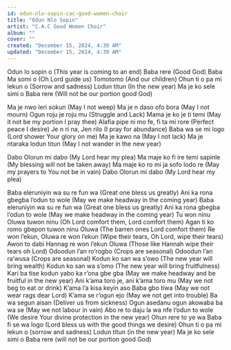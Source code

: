 ```yaml
---
id: odun-nlo-sopin-cac-good-women-choir
title: "Odun Nlo Sopin"
artist: "C.A.C Good Women Choir"
album: ""
cover: ""
created: "December 15, 2024, 4:39 AM"
updated: "December 15, 2024, 4:39 AM"
---
```


Odun lo sopin o (This year is coming to an end)
Baba rere (Good God)
Baba Ma somi o (Oh Lord guide us)
Tomotomo (And our children)
Ohun ti o pa mi lekun o (Sorrow and sadness)
Lodun titun (In the new year)
Ma je ko sele simi o Baba rere (Will not be our portion good God)

Ma je nwo leri sokun (May I not weep)
Ma je n daso ofo bora (May I not mourn)
Ogun roju je roju mu (Struggle and Lack)
Mama je ko je ti temi (May it not be my portion I pray thee)
Alafia pipe ni mo fe, fi ta mi rore (Perfect peace I desire)
Je n ri na, Jen rilo (I pray for abundance)
Baba wa se mi logo (Lord shower Your glory on me)
Ma je kawo na (May I not lack)
Ma je ntaraka lodun titun (May I not wander in the new year)

Dabo Olorun mi dabo (My Lord hear my plea)
Ma maje ko fi ire temi sapinle (My blessing will not be taken away)
Ma maje ko ro mi ja sofo lodo re (May my prayers to You not be in vain)
Dabo Olorun mi dabo (My Lord hear my plea)

Baba eleruniyin wa su re fun wa (Great one bless us greatly)
Ani ka rona gbegba l’odun to wole (May we make headway in the coming year)
Baba eleruniyin wa su re fun wa (Great one bless us greatly)
Ani ka rona gbegba l’odun to wole (May we make headway in the coming year)
Tu won ninu Oluwa tuwon ninu (Oh Lord comfort them, Lord comfort them)
Agan ti ko romo gbepon tuwon ninu Oluwa (The barren ones Lord comfort them)
Re won l’ekun, Oluwa re won l’ekun (Wipe their tears, Oh Lord, wipe their tears)
Awon to dabi Hannag re won l’ekun Oluwa (Those like Hannah wipe their tears oh Lord)
Odoodun l’an ro’rogbo (Crops are seasonal)
Odoodun l’an ra’wusa (Crops are seasonal)
Kodun ko san wa s’owo (The new year will bring wealth)
Kodun ko san wa s’omo (The new year will bring fruitfulness)
Kari ba tise kodun yabo ka r’ona gbe gba (May we make headway and be fruitful in the new year)
Ani k’ama toro je, ani k’ama toro mu (May we not beg to eat or drink)
K’ama l’a kisa keyin aso Baba gbo tiwa (May we not wear rags dear Lord)
K’ama se r’ogun ejo (May we not get into trouble)
Ba wa segun aisan (Deliver us from sickness)
Ogun asedanu ogun akowaba ba wa se (May we not labour in vain)
Abo re to daju la wa nfe l’odun to wole (We desire Your divine protection in the new year)
Ohun rere to ye wa Baba fi se wa logo (Lord bless us with the good things we desire)
Ohun ti o pa mi lekun o (sorrow and sadness)
Lodun titun (in the new year)
Ma je ko sele simi o Baba rere (will not be our portion good God)